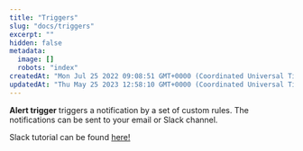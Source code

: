 ```yaml
---
title: "Triggers"
slug: "docs/triggers"
excerpt: ""
hidden: false
metadata: 
  image: []
  robots: "index"
createdAt: "Mon Jul 25 2022 09:08:51 GMT+0000 (Coordinated Universal Time)"
updatedAt: "Thu May 25 2023 12:58:10 GMT+0000 (Coordinated Universal Time)"
---
```

**Alert trigger** triggers a notification by a set of custom rules. The notifications can be sent to your email or Slack channel.

Slack tutorial can be found [here!](https://docs.patchstack.com/docs/account-integrations)
